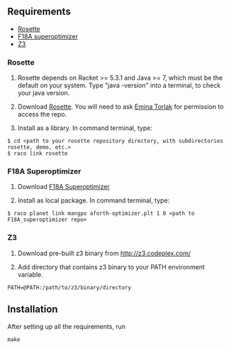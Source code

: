Requirements
------------

- [Rosette](http://bitbucket.org/emina/rosette)
- [F18A superoptimizer](http://bitbucket.org/rohinmshah/forth-interpreter)
- [Z3](http://z3.codeplex.com/)

### Rosette

1. Rosette depends on Racket >= 5.3.1 and Java >= 7, which must be the default on your system.  Type "java -version" into a terminal, to check your java version.

2. Download [Rosette](http://bitbucket.org/emina/rosette). You will need to ask [Emina Torlak](http://bitbucket.org/emina) for permission to access the repo.

3. Install as a library.  In command terminal, type:

```
$ cd <path to your rosette repository directory, with subdirectories rosette, demo, etc.>
$ raco link rosette
```

### F18A Superoptimizer

1. Download [F18A Superoptimizer](http://bitbucket.org/rohinmshah/forth-interpreter)

2. Install as local package. In command terminal, type:

```
$ raco planet link mangpo aforth-optimizer.plt 1 0 <path to F18A_superoptimizer repo>
```

### Z3

1. Download pre-built z3 binary from http://z3.codeplex.com/

2. Add directory that contains z3 binary to your PATH environment variable.

```
PATH=@PATH:/path/to/z3/binary/directory
```

Installation
------------

After setting up all the requirements, run
```
make
```
